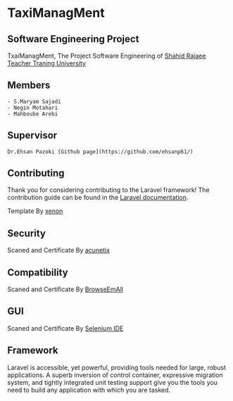 # TaxiManagMent


## Software Engineering Project

TxaiManagMent, The Project Software Engineering of [Shahid Rajaee Teacher Traning University](http://www.srttu.edu/en/) 

## Members

	- S.Maryam Sajadi
	- Negin Motahari
	- Mahboube Arebi
## Supervisor

    Dr.Ehsan Pazoki [Github page](https://github.com/ehsanp61/)



## Contributing

Thank you for considering contributing to the Laravel framework! The contribution guide can be found in the [Laravel documentation](http://laravel.com/docs/contributions).

Template By [xenon](http://themes.laborator.co/xenon/)

## Security 

Scaned and Certificate By [acunetix](www.acunetix.com)

## Compatibility

Scaned and Certificate By [BrowseEmAll](www.browseemall.com/)

## GUI 

Scaned and Certificate By [Selenium IDE ](https://github.com/SeleniumHQ/selenium/wiki/SeIDEReleaseNotes)

## Framework

Laravel is accessible, yet powerful, providing tools needed for large, robust applications. A superb inversion of control container, expressive migration system, and tightly integrated unit testing support give you the tools you need to build any application with which you are tasked.



